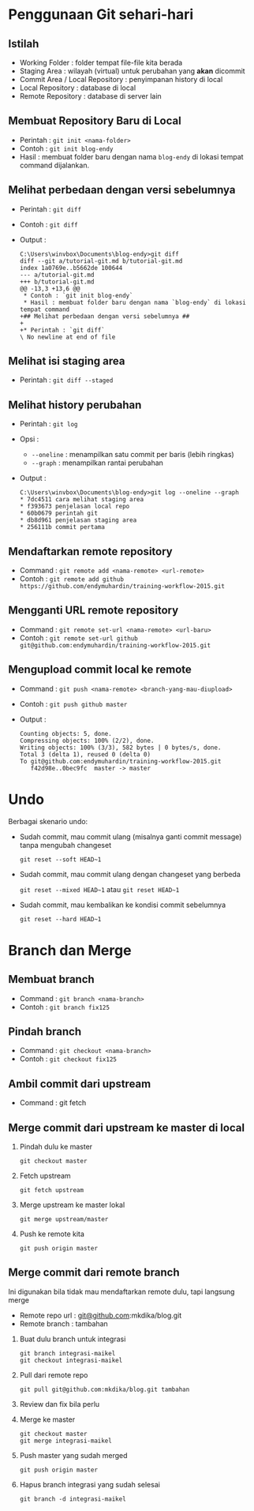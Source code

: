 # Penggunaan Git sehari-hari #

## Istilah ##

* Working Folder : folder tempat file-file kita berada
* Staging Area : wilayah (virtual) untuk perubahan yang **akan** dicommit
* Commit Area / Local Repository : penyimpanan history di local
* Local Repository : database di local
* Remote Repository : database di server lain

## Membuat Repository Baru di Local ##

* Perintah : `git init <nama-folder>`
* Contoh : `git init blog-endy`
* Hasil : membuat folder baru dengan nama `blog-endy` di lokasi tempat command dijalankan.

## Melihat perbedaan dengan versi sebelumnya ##

* Perintah : `git diff`
* Contoh : `git diff`
* Output : 

    ```
    C:\Users\winvbox\Documents\blog-endy>git diff
    diff --git a/tutorial-git.md b/tutorial-git.md
    index 1a0769e..b5662de 100644
    --- a/tutorial-git.md
    +++ b/tutorial-git.md
    @@ -13,3 +13,6 @@
     * Contoh : `git init blog-endy`
     * Hasil : membuat folder baru dengan nama `blog-endy` di lokasi tempat command
    +## Melihat perbedaan dengan versi sebelumnya ##
    +
    +* Perintah : `git diff`
    \ No newline at end of file
    ```

## Melihat isi staging area ##

* Perintah : `git diff --staged`

## Melihat history perubahan

* Perintah : `git log`
* Opsi :

    * `--oneline` : menampilkan satu commit per baris (lebih ringkas)
    * `--graph` : menampilkan rantai perubahan

* Output :

    ```
    C:\Users\winvbox\Documents\blog-endy>git log --oneline --graph
    * 7dc4511 cara melihat staging area
    * f393673 penjelasan local repo
    * 60b0679 perintah git
    * db8d961 penjelasan staging area
    * 256111b commit pertama
    ```


## Mendaftarkan remote repository

* Command : ```git remote add <nama-remote> <url-remote>```
* Contoh : ```git remote add github https://github.com/endymuhardin/training-workflow-2015.git```

## Mengganti URL remote repository

* Command : ```git remote set-url <nama-remote> <url-baru>```
* Contoh : ```git remote set-url github git@github.com:endymuhardin/training-workflow-2015.git```

## Mengupload commit local ke remote 

* Command : ```git push <nama-remote> <branch-yang-mau-diupload>```
* Contoh : ```git push github master```
* Output :

    ```
    Counting objects: 5, done.
    Compressing objects: 100% (2/2), done.
    Writing objects: 100% (3/3), 582 bytes | 0 bytes/s, done.
    Total 3 (delta 1), reused 0 (delta 0)
    To git@github.com:endymuhardin/training-workflow-2015.git
       f42d98e..0bec9fc  master -> master
    ```

# Undo #

Berbagai skenario undo:

* Sudah commit, mau commit ulang (misalnya ganti commit message) tanpa mengubah changeset

    `git reset --soft HEAD~1`

* Sudah commit, mau commit ulang dengan changeset yang berbeda

    `git reset --mixed HEAD~1` atau `git reset HEAD~1`

* Sudah commit, mau kembalikan ke kondisi commit sebelumnya

    `git reset --hard HEAD~1`


# Branch dan Merge

## Membuat branch

* Command : `git branch <nama-branch>`
* Contoh : `git branch fix125`


## Pindah branch

* Command : `git checkout <nama-branch>`
* Contoh : `git checkout fix125`


## Ambil commit dari upstream

* Command : git fetch <nama-upstream>


## Merge commit dari upstream ke master di local

1. Pindah dulu ke master

    ```git checkout master```

2. Fetch upstream

    ```git fetch upstream```

3. Merge upstream ke master lokal

    ```git merge upstream/master```

4. Push ke remote kita

    ```git push origin master```

## Merge commit dari remote branch

Ini digunakan bila tidak mau mendaftarkan remote dulu, tapi langsung merge

* Remote repo url : git@github.com:mkdika/blog.git
* Remote branch : tambahan

1. Buat dulu branch untuk integrasi

    ```
    git branch integrasi-maikel
    git checkout integrasi-maikel
    ```

2. Pull dari remote repo

    ```
    git pull git@github.com:mkdika/blog.git tambahan
    ```

3. Review dan fix bila perlu
4. Merge ke master

    ```
    git checkout master
    git merge integrasi-maikel
    ```

5. Push master yang sudah merged

    ```git push origin master```

6. Hapus branch integrasi yang sudah selesai

    ```git branch -d integrasi-maikel```